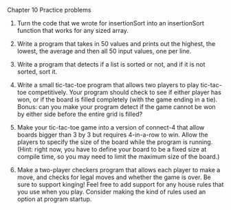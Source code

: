 Chapter 10 Practice problems

1. Turn the code that we wrote for insertionSort into an insertionSort function that works for any sized
array.

2. Write a program that takes in 50 values and prints out the highest, the lowest, the average and
then all 50 input values, one per line.

3. Write a program that detects if a list is sorted or not, and if it is not sorted, sort it.

4. Write a small tic-tac-toe program that allows two players to play tic-tac-toe competitively. Your
program should check to see if either player has won, or if the board is filled completely (with
the game ending in a tie). Bonus: can you make your program detect if the game cannot be won
by either side before the entire grid is filled?

5. Make your tic-tac-toe game into a version of connect-4 that allow boards bigger than 3 by 3 but
requires 4-in-a-row to win. Allow the players to specify the size of the board while the program
is running. (Hint: right now, you have to define your board to be a fixed size at compile time, so
you may need to limit the maximum size of the board.)

6. Make a two-player checkers program that allows each player to make a move, and checks for
legal moves and whether the game is over. Be sure to support kinging! Feel free to add support
for any house rules that you use when you play. Consider making the kind of rules used an
option at program startup.